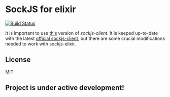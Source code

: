# SockJS for elixir

[![Build Status](https://travis-ci.org/jaromirhribal/sockjs-elixir.svg?branch=master)](https://travis-ci.org/jaromirhribal/sockjs-elixir)

It is important to use [this](https://github.com/jaromirhribal/sockjs-client "sockjs-client") version of *sockjs-client*.
It is keeped up-to-date with the latest [official sockjs-client](https://github.com/sockjs/sockjs-client "official sockjs-client"),
but there are some crucial modifications needed to work with sockjs-elixir. 

## License

MIT

## Project is under active development!

